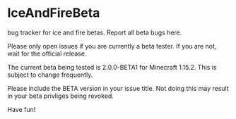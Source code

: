 # IceAndFireBeta
bug tracker for ice and fire betas. Report all beta bugs here.

Please only open issues if you are currently a beta tester. If you are not, wait for the official release.

The current beta being tested is 2.0.0-BETA1 for Minecraft 1.15.2. This is subject to change frequently.

Please include the BETA version in your issue title. Not doing this may result in your beta privliges being revoked.

Have fun!
